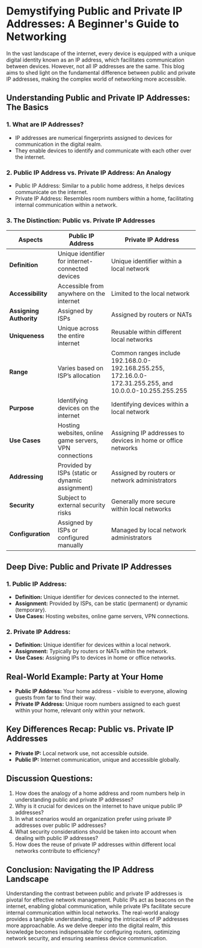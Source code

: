 # **Demystifying Public and Private IP Addresses: A Beginner's Guide to Networking**

In the vast landscape of the internet, every device is equipped with a unique digital identity known as an IP address, which facilitates communication between devices. However, not all IP addresses are the same. This blog aims to shed light on the fundamental difference between public and private IP addresses, making the complex world of networking more accessible.

## **Understanding Public and Private IP Addresses: The Basics**

### **1. What are IP Addresses?**
   - IP addresses are numerical fingerprints assigned to devices for communication in the digital realm.
   - They enable devices to identify and communicate with each other over the internet.

### **2. Public IP Address vs. Private IP Address: An Analogy**
   - Public IP Address: Similar to a public home address, it helps devices communicate on the internet.
   - Private IP Address: Resembles room numbers within a home, facilitating internal communication within a network.

### **3. The Distinction: Public vs. Private IP Addresses**
   | Aspects | Public IP Address | Private IP Address |
   | --- | --- | --- |
   | **Definition** | Unique identifier for internet-connected devices | Unique identifier within a local network |
   | **Accessibility** | Accessible from anywhere on the internet | Limited to the local network |
   | **Assigning Authority** | Assigned by ISPs | Assigned by routers or NATs |
   | **Uniqueness** | Unique across the entire internet | Reusable within different local networks |
   | **Range** | Varies based on ISP’s allocation | Common ranges include 192.168.0.0-192.168.255.255, 172.16.0.0-172.31.255.255, and 10.0.0.0-10.255.255.255 |
   | **Purpose** | Identifying devices on the internet | Identifying devices within a local network |
   | **Use Cases** | Hosting websites, online game servers, VPN connections | Assigning IP addresses to devices in home or office networks |
   | **Addressing** | Provided by ISPs (static or dynamic assignment) | Assigned by routers or network administrators |
   | **Security** | Subject to external security risks | Generally more secure within local networks |
   | **Configuration** | Assigned by ISPs or configured manually | Managed by local network administrators |

## **Deep Dive: Public and Private IP Addresses**

### **1. Public IP Address:**
   - **Definition:** Unique identifier for devices connected to the internet.
   - **Assignment:** Provided by ISPs, can be static (permanent) or dynamic (temporary).
   - **Use Cases:** Hosting websites, online game servers, VPN connections.

### **2. Private IP Address:**
   - **Definition:** Unique identifier for devices within a local network.
   - **Assignment:** Typically by routers or NATs within the network.
   - **Use Cases:** Assigning IPs to devices in home or office networks.

## **Real-World Example: Party at Your Home**

   - **Public IP Address:** Your home address - visible to everyone, allowing guests from far to find their way.
   - **Private IP Address:** Unique room numbers assigned to each guest within your home, relevant only within your network.

## **Key Differences Recap: Public vs. Private IP Addresses**

   - **Private IP:** Local network use, not accessible outside.
   - **Public IP:** Internet communication, unique and accessible globally.

## **Discussion Questions:**

1. How does the analogy of a home address and room numbers help in understanding public and private IP addresses?
2. Why is it crucial for devices on the internet to have unique public IP addresses?
3. In what scenarios would an organization prefer using private IP addresses over public IP addresses?
4. What security considerations should be taken into account when dealing with public IP addresses?
5. How does the reuse of private IP addresses within different local networks contribute to efficiency?

## **Conclusion: Navigating the IP Address Landscape**

Understanding the contrast between public and private IP addresses is pivotal for effective network management. Public IPs act as beacons on the internet, enabling global communication, while private IPs facilitate secure internal communication within local networks. The real-world analogy provides a tangible understanding, making the intricacies of IP addresses more approachable. As we delve deeper into the digital realm, this knowledge becomes indispensable for configuring routers, optimizing network security, and ensuring seamless device communication.
